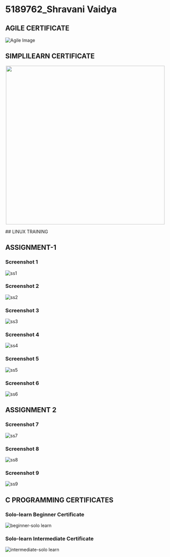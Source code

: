 # 5189762_Shravani Vaidya


## AGILE CERTIFICATE
![Agile Image](./SDLC/agile.jpg)


## SIMPLILEARN CERTIFICATE
<p align="center">
  <img src="GIT/simplilearn_certificate.jpg" width="500">
</p>
## LINUX TRAINING



## ASSIGNMENT-1

### Screenshot 1
![ss1](LINUX/ss1.jpg)

### Screenshot 2
![ss2](LINUX/ss2.jpg)

### Screenshot 3
![ss3](LINUX/ss3.jpg)

### Screenshot 4
![ss4](LINUX/ss4.jpg)

### Screenshot 5
![ss5](LINUX/ss5.jpg)

### Screenshot 6
![ss6](LINUX/ss6.jpg)

## ASSIGNMENT 2

### Screenshot 7
![ss7](LINUX/ss7.jpg)

### Screenshot 8
![ss8](LINUX/ss8.jpg)

### Screenshot 9
![ss9](LINUX/ss9.jpg)



## C PROGRAMMING CERTIFICATES

### Solo-learn Beginner Certificate
![beginner-solo learn](C%20PROGRAMMING/c%20prog%20beg%20solo%20learn.jpg)

### Solo-learn Intermediate Certificate
![intermediate-solo learn](C%20PROGRAMMING/c%20prog%20inter%20sololearn.jpg)
